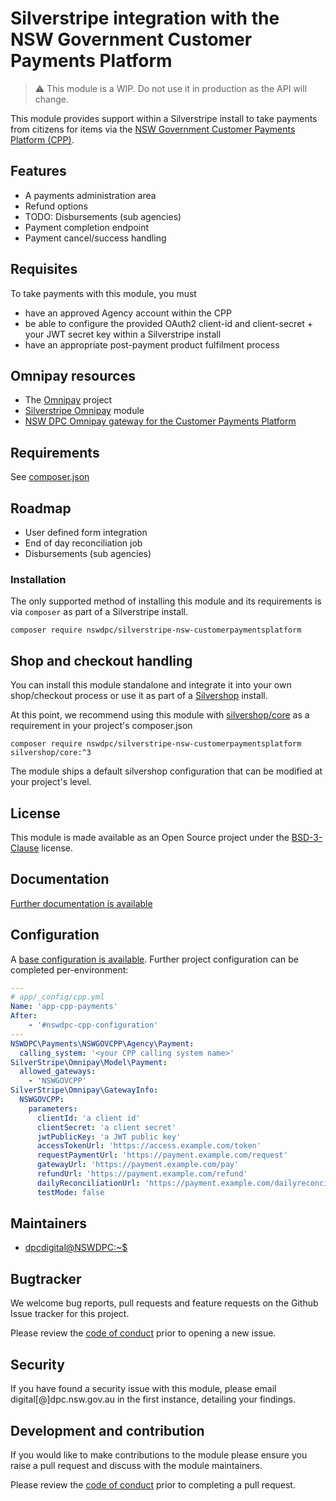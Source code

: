 # Silverstripe integration with the NSW Government Customer Payments Platform

> ⚠️ This module is a WIP. Do not use it in production as the API will change.

This module provides support within a Silverstripe install to take payments from citizens for items via the [NSW Government Customer Payments Platform (CPP)](https://cpp-info-hub.service.nsw.gov.au/).

## Features

+ A payments administration area
+ Refund options
+ TODO: Disbursements (sub agencies)
+ Payment completion endpoint
+ Payment cancel/success handling

## Requisites

To take payments with this module, you must

- have an approved Agency account within the CPP
- be able to configure the provided OAuth2 client-id and client-secret + your JWT secret key within a Silverstripe install
- have an appropriate post-payment product fulfilment process

## Omnipay resources

+ The [Omnipay](https://github.com/thephpleague/omnipay) project
+ [Silverstripe Omnipay](https://github.com/silverstripe/silverstripe-omnipay) module
+ [NSW DPC Omnipay gateway for the Customer Payments Platform](https://github.com/nswdpc/omnipay-nswcpp)

## Requirements

See [composer.json](./composer.json)

## Roadmap

+ User defined form integration
+ End of day reconciliation job
+ Disbursements (sub agencies)

### Installation

The only supported method of installing this module and its requirements is via `composer` as part of a Silverstripe install.

```shell
composer require nswdpc/silverstripe-nsw-customerpaymentsplatform
```

## Shop and checkout handling

You can install this module standalone and integrate it into your own shop/checkout process or use it as part of a [Silvershop](https://github.com/silvershop/silvershop-core) install.

At this point, we recommend using this module with [silvershop/core](https://github.com/silvershop/silvershop-core) as a requirement in your project's composer.json

```shell
composer require nswdpc/silverstripe-nsw-customerpaymentsplatform silvershop/core:^3
```

The module ships a default silvershop configuration that can be modified at your project's level.

## License

This module is made available as an Open Source project under the [BSD-3-Clause](./LICENSE.md) license.

## Documentation

[Further documentation is available](./docs/en/001_index.md)

## Configuration

A [base configuration is available](./_config/config.yml). Further project configuration can be completed per-environment:

```yml
---
# app/_config/cpp.yml
Name: 'app-cpp-payments'
After:
    - '#nswdpc-cpp-configuration'
---
NSWDPC\Payments\NSWGOVCPP\Agency\Payment:
  calling_system: '<your CPP calling system name>'
SilverStripe\Omnipay\Model\Payment:
  allowed_gateways:
    - 'NSWGOVCPP'
SilverStripe\Omnipay\GatewayInfo:
  NSWGOVCPP:
    parameters:
      clientId: 'a client id'
      clientSecret: 'a client secret'
      jwtPublicKey: 'a JWT public key'
      accessTokenUrl: 'https://access.example.com/token'
      requestPaymentUrl: 'https://payment.example.com/request'
      gatewayUrl: 'https://payment.example.com/pay'
      refundUrl: 'https://payment.example.com/refund'
      dailyReconciliationUrl: 'https://payment.example.com/dailyreconciliation'
      testMode: false
```

## Maintainers

+ [dpcdigital@NSWDPC:~$](https://dpc.nsw.gov.au)


## Bugtracker

We welcome bug reports, pull requests and feature requests on the Github Issue tracker for this project.

Please review the [code of conduct](./code-of-conduct.md) prior to opening a new issue.

## Security

If you have found a security issue with this module, please email digital[@]dpc.nsw.gov.au in the first instance, detailing your findings.

## Development and contribution

If you would like to make contributions to the module please ensure you raise a pull request and discuss with the module maintainers.

Please review the [code of conduct](./code-of-conduct.md) prior to completing a pull request.
